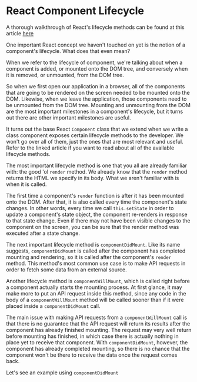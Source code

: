 # React Component Lifecycle

A thorough walkthrough of React's lifecycle methods can be found at this article [here](https://engineering.musefind.com/react-lifecycle-methods-how-and-when-to-use-them-2111a1b692b1)

One important React concept we haven't touched on yet is the notion of a component's lifecycle. What does that even mean?

When we refer to the lifecycle of component, we're talking about when a component is added, or mounted onto the DOM tree, and conversely when it is removed, or unmounted, from the DOM tree. 

So when we first open our application in a browser, all of the components that are going to be rendered on the screen needed to be mounted onto the DOM. Likewise, when we leave the application, those components need to be unmounted from the DOM tree. Mounting and unmounting from the DOM are the most important milestones in a component's lifecycle, but it turns out there are other important milestones are useful. 

It turns out the base React `Component` class that we extend when we write a class component exposes certain lifecycle methods to the developer. We won't go over all of them, just the ones that are most relevant and useful. Refer to the linked article if you want to read about all of the available lifecycle methods.

The most important lifecycle method is one that you all are already familiar with: the good 'ol `render` method. We already know that the `render` method returns the HTML we specify in its body. What we aren't familiar with is when it is called. 

The first time a component's `render` function is after it has been mounted onto the DOM. After that, it is also called every time the component's state changes. In other words, every time we call `this.setState` in order to update a component's state object, the component re-renders in response to that state change. Even if there may not have been visible changes to the component on the screen, you can be sure that the render method was executed after a state change. 

The next important lifecycle method is `componentDidMount`. Like its name suggests, `componentDidMount` is called after the component has completed mounting and rendering, so it is called after the component's `render` method. This method's most common use case is to make API requests in order to fetch some data from an external source.

Another lifecycle method is `componentWillMount`, which is called right before a component actually starts the mounting process. At first glance, it may make more to put an API request inside this method, since any code in the body of a `componentWillMount` method will be called sooner than if it were placed inside a `componentDidMount` call. 

The main issue with making API requests from a `componentWillMount` call is that there is no guarantee that the API request will return its results after the component has already finished mounting. The request may very well return before mounting has finished, in which case there is actually nothing in place yet to receive that component. With `componentDidMount`, however, the component has already completed mounting, so there is no chance that the component won't be there to receive the data once the request comes back. 

Let's see an example using `componentDidMount`